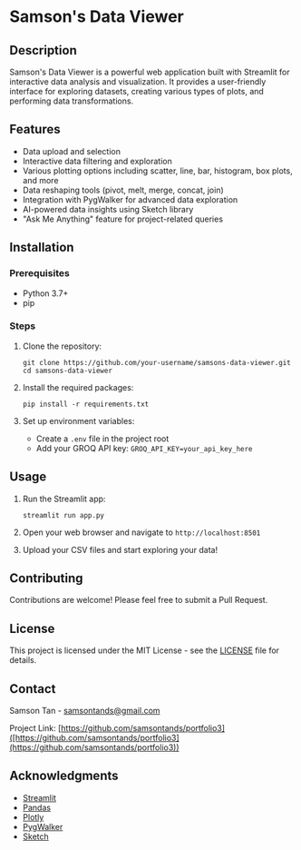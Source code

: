 # Samson's Data Viewer

## Description
Samson's Data Viewer is a powerful web application built with Streamlit for interactive data analysis and visualization. It provides a user-friendly interface for exploring datasets, creating various types of plots, and performing data transformations.

## Features
- Data upload and selection
- Interactive data filtering and exploration
- Various plotting options including scatter, line, bar, histogram, box plots, and more
- Data reshaping tools (pivot, melt, merge, concat, join)
- Integration with PygWalker for advanced data exploration
- AI-powered data insights using Sketch library
- "Ask Me Anything" feature for project-related queries

## Installation

### Prerequisites
- Python 3.7+
- pip

### Steps
1. Clone the repository:
   ```
   git clone https://github.com/your-username/samsons-data-viewer.git
   cd samsons-data-viewer
   ```

2. Install the required packages:
   ```
   pip install -r requirements.txt
   ```

3. Set up environment variables:
   - Create a `.env` file in the project root
   - Add your GROQ API key: `GROQ_API_KEY=your_api_key_here`

## Usage
1. Run the Streamlit app:
   ```
   streamlit run app.py
   ```

2. Open your web browser and navigate to `http://localhost:8501`

3. Upload your CSV files and start exploring your data!

## Contributing
Contributions are welcome! Please feel free to submit a Pull Request.

## License
This project is licensed under the MIT License - see the [LICENSE](LICENSE) file for details.

## Contact
Samson Tan - samsontands@gmail.com

Project Link: [https://github.com/samsontands/portfolio3]([https://github.com/samsontands/portfolio3](https://github.com/samsontands/portfolio3))

## Acknowledgments
- [Streamlit](https://streamlit.io/)
- [Pandas](https://pandas.pydata.org/)
- [Plotly](https://plotly.com/)
- [PygWalker](https://github.com/Kanaries/pygwalker)
- [Sketch](https://github.com/approximatelabs/sketch)
